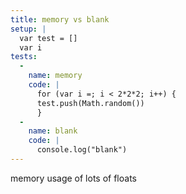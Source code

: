 ```yaml
---
title: memory vs blank
setup: |
  var test = []
  var i
tests:
  -
    name: memory
    code: |
      for (var i =; i < 2*2*2; i++) {
      test.push(Math.random())
      }
  -
    name: blank
    code: |
      console.log("blank")
---
```

memory usage of lots of floats
